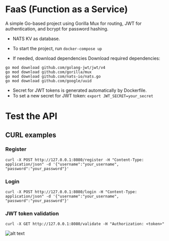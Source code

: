 # FaaS (Function as a Service)

A simple Go-based project using Gorilla Mux for routing, JWT for authentication, and bcrypt for password hashing.

- NATS KV as database.

- To start the project, run
  `docker-compose up`

- If needed, download dependencies
  Download required dependencies:

```
go mod download github.com/golang-jwt/jwt/v4
go mod download github.com/gorilla/mux
go mod download github.com/nats-io/nats.go
go mod download github.com/google/uuid
```

- Secret for JWT tokens is generated automatically by Dockerfile.
- To set a new secret for JWT token:
  `export JWT_SECRET=your_secret`

# Test the API

## CURL examples
### Register
```curl -X POST http://127.0.0.1:8080/register -H "Content-Type: application/json" -d '{"username":"your_username", "password":"your_password"}'```

### Login
```curl -X POST http://127.0.0.1:8080/login -H "Content-Type: application/json" -d '{"username":"your_username", "password":"your_password"}'```

### JWT token validation
```curl -X GET http://127.0.0.1:8080/validate -H "Authorization: <token>"```

![alt text](images/console-registration.png)
